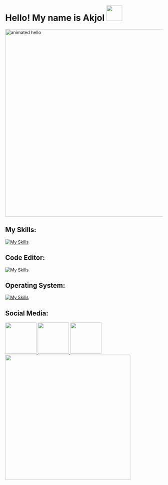<h1>Hello! My name is Akjol 
  <a href="https://i.pinimg.com/564x/1b/06/c2/1b06c2c3490292229e268c17c3937a2a.jpg"><img src="https://i.pinimg.com/564x/1b/06/c2/1b06c2c3490292229e268c17c3937a2a.jpg" width="50"></a></h1>
<img src="https://github.com/Anmol-Baranwal/Cool-GIFs-For-GitHub/assets/74038190/9be4d344-6782-461a-b5a6-32a07bf7b34e" width="600" alt="animated hello">

## My Skills:
[![My Skills](https://skillicons.dev/icons?i=php,mysql,symfony,git,docker,postman&perline=10)](https://skillicons.dev)


## Code Editor:
[![My Skills](https://skillicons.dev/icons?i=vscode&perline=10)](https://skillicons.dev)

## Operating System:
[![My Skills](https://skillicons.dev/icons?i=linux,ubuntu&perline=10)](https://skillicons.dev)

## Social Media:
<a href="https://www.discord.com/channels/akjol7437/"> 
  <img src="https://user-images.githubusercontent.com/74038190/235294015-47144047-25ab-417c-af1b-6746820a20ff.gif" width="100">
</a>

<a href="https://www.tiktok.com/@akjol006?_t=8kQAHut3Nnr&_r=1">
  <img src="https://user-images.githubusercontent.com/74038190/235294006-04e22871-2943-4626-9a99-e1d416cbda26.gif" width="100">
</a>

<a href="https://t.me/kanaev006">
  <img src="https://github.com/Akjol06/Akjol06/assets/161818422/11f6df23-79cc-4560-9e20-1ffa74ee50a4" width="100">
</a>

<img src="https://user-images.githubusercontent.com/74038190/212284158-e840e285-664b-44d7-b79b-e264b5e54825.gif" width="400">
